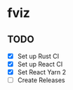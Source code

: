 # fviz

## TODO

- [x] Set up Rust CI
- [x] Set up React CI
- [x] Set React Yarn 2
- [ ] Create Releases
